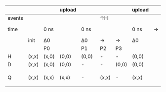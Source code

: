 <table style="width:100%;">

<colgroup>
<col style="width: 1%" />
<col style="width: 1%" />
<col style="width: 1%" />
<col style="width: 1%" />
<col style="width: 1%" />
<col style="width: 1%" />
<col style="width: 1%" />
<col style="width: 1%" />
<col style="width: 1%" />
<col style="width: 1%" />
<col style="width: 1%" />
<col style="width: 1%" />
<col style="width: 1%" />
<col style="width: 1%" />
<col style="width: 1%" />
<col style="width: 1%" />
<col style="width: 1%" />
<col style="width: 1%" />
<col style="width: 1%" />
<col style="width: 1%" />
<col style="width: 1%" />
<col style="width: 1%" />
<col style="width: 1%" />
<col style="width: 1%" />
<col style="width: 1%" />
<col style="width: 1%" />
<col style="width: 1%" />
<col style="width: 1%" />
<col style="width: 1%" />
<col style="width: 1%" />
<col style="width: 1%" />
<col style="width: 1%" />
<col style="width: 1%" />
<col style="width: 1%" />
<col style="width: 1%" />
<col style="width: 1%" />
<col style="width: 1%" />
<col style="width: 1%" />
<col style="width: 1%" />
<col style="width: 1%" />
<col style="width: 1%" />
<col style="width: 1%" />
<col style="width: 1%" />
<col style="width: 1%" />
<col style="width: 1%" />
<col style="width: 1%" />
<col style="width: 1%" />
<col style="width: 1%" />
<col style="width: 1%" />
<col style="width: 1%" />
<col style="width: 1%" />
<col style="width: 1%" />
<col style="width: 1%" />
<col style="width: 1%" />
<col style="width: 1%" />
<col style="width: 1%" />
<col style="width: 1%" />
<col style="width: 1%" />
<col style="width: 1%" />
<col style="width: 1%" />
<col style="width: 1%" />
<col style="width: 1%" />
<col style="width: 1%" />
<col style="width: 1%" />
<col style="width: 1%" />
<col style="width: 1%" />
<col style="width: 1%" />
<col style="width: 1%" />
<col style="width: 1%" />
<col style="width: 1%" />
<col style="width: 1%" />
<col style="width: 1%" />
</colgroup>
<thead>
<tr class="header">
<th></th>
<th></th>
<th></th>
<th>upload</th>
<th></th>
<th></th>
<th></th>
<th>upload</th>
<th></th>
<th></th>
<th></th>
<th></th>
<th>upload</th>
<th></th>
<th></th>
<th></th>
<th>upload</th>
<th></th>
<th></th>
<th></th>
<th>upload</th>
<th></th>
<th></th>
<th></th>
<th></th>
<th>upload</th>
<th></th>
<th></th>
<th></th>
<th>upload</th>
<th></th>
<th></th>
<th></th>
<th></th>
<th>upload</th>
<th></th>
<th></th>
<th></th>
<th></th>
<th>upload</th>
<th></th>
<th></th>
<th></th>
<th>upload</th>
<th></th>
<th></th>
<th></th>
<th>upload</th>
<th></th>
<th></th>
<th></th>
<th></th>
<th>upload</th>
<th></th>
<th></th>
<th></th>
<th>upload</th>
<th></th>
<th></th>
<th></th>
<th></th>
<th>upload</th>
<th></th>
<th></th>
<th></th>
<th></th>
<th>upload</th>
<th></th>
<th></th>
<th></th>
<th>upload</th>
<th></th>
</tr>
</thead>
<tbody>
<tr class="odd">
<td>events</td>
<td></td>
<td></td>
<td></td>
<td><blockquote>
<td>↑H</td>
</blockquote></td>
<td></td>
<td></td>
<td></td>
<td></td>
<td></td>
<td></td>
<td></td>
<td></td>
<td>↑H</td>
<td></td>
<td></td>
<td></td>
<td>↑Q</td>
<td></td>
<td></td>
<td></td>
<td></td>
<td></td>
<td></td>
<td></td>
<td></td>
<td>↑H</td>
<td></td>
<td></td>
<td></td>
<td></td>
<td></td>
<td></td>
<td></td>
<td></td>
<td></td>
<td></td>
<td></td>
<td></td>
<td></td>
<td>↑H</td>
<td></td>
<td></td>
<td></td>
<td><blockquote>
<td>↑Q</td>
</blockquote></td>
<td></td>
<td></td>
<td></td>
<td></td>
<td></td>
<td></td>
<td></td>
<td></td>
<td>↑H</td>
<td></td>
<td></td>
<td></td>
<td></td>
<td></td>
<td></td>
<td></td>
<td></td>
<td></td>
<td></td>
<td></td>
<td></td>
<td></td>
<td>↑H</td>
<td></td>
<td></td>
<td></td>
<td><blockquote>
<td>↑Q</td>
</blockquote></td>
</tr>
<tr class="even">
<td>time</td>
<td></td>
<td>0 ns</td>
<td></td>
<td>0 ns</td>
<td></td>
<td></td>
<td>0 ns</td>
<td>→</td>
<td>10 ns</td>
<td></td>
<td></td>
<td>10 ns</td>
<td>10 ns</td>
<td></td>
<td></td>
<td>10 ns</td>
<td>10 ns</td>
<td></td>
<td></td>
<td>10 ns</td>
<td>→</td>
<td>20 ns</td>
<td></td>
<td></td>
<td>20 ns</td>
<td>20 ns</td>
<td></td>
<td></td>
<td>20 ns</td>
<td>→</td>
<td>25 ns</td>
<td></td>
<td></td>
<td>25 ns</td>
<td>→</td>
<td>30 ns</td>
<td></td>
<td></td>
<td>30 ns</td>
<td>30 ns</td>
<td></td>
<td></td>
<td>30 ns</td>
<td>30 ns</td>
<td></td>
<td></td>
<td>30 ns</td>
<td>→</td>
<td>40 ns</td>
<td></td>
<td></td>
<td>40 ns</td>
<td>40 ns</td>
<td></td>
<td></td>
<td>40 ns</td>
<td>→</td>
<td>45 ns</td>
<td></td>
<td></td>
<td>45 ns</td>
<td>→</td>
<td>50 ns</td>
<td></td>
<td></td>
<td>50 ns</td>
<td>50 ns</td>
<td></td>
<td></td>
<td>50 ns</td>
<td>50 ns</td>
</tr>
<tr class="odd">
<td></td>
<td>init</td>
<td>∆0</td>
<td></td>
<td>∆0</td>
<td>→</td>
<td>→</td>
<td>∆0</td>
<td></td>
<td>∆1</td>
<td>→</td>
<td>→</td>
<td>∆1</td>
<td>∆1</td>
<td>→</td>
<td>→</td>
<td>∆1</td>
<td>∆1</td>
<td>→</td>
<td>→</td>
<td>∆1</td>
<td></td>
<td>∆2</td>
<td>→</td>
<td>→</td>
<td>∆2</td>
<td>∆2</td>
<td>→</td>
<td>→</td>
<td>∆2</td>
<td></td>
<td>∆3</td>
<td>→</td>
<td>→</td>
<td>∆3</td>
<td></td>
<td>∆4</td>
<td>→</td>
<td>→</td>
<td>∆4</td>
<td>∆4</td>
<td>→</td>
<td>→</td>
<td>∆4</td>
<td>∆4</td>
<td>→</td>
<td>→</td>
<td>∆4</td>
<td></td>
<td>∆5</td>
<td>→</td>
<td>→</td>
<td>∆5</td>
<td>∆5</td>
<td>→</td>
<td>→</td>
<td>∆5</td>
<td></td>
<td>∆6</td>
<td>→</td>
<td>→</td>
<td>∆6</td>
<td></td>
<td>∆7</td>
<td>→</td>
<td>→</td>
<td>∆7</td>
<td>∆7</td>
<td>→</td>
<td>→</td>
<td>∆7</td>
<td></td>
</tr>
<tr class="even">
<td></td>
<td></td>
<td>P0</td>
<td></td>
<td>P1</td>
<td>P2</td>
<td>P3</td>
<td></td>
<td></td>
<td>P1</td>
<td>P2</td>
<td>P3</td>
<td></td>
<td>P1</td>
<td>P2</td>
<td>P3</td>
<td></td>
<td>P1</td>
<td>P2</td>
<td>P3</td>
<td></td>
<td></td>
<td>P1</td>
<td>P2</td>
<td>P3</td>
<td></td>
<td>P1</td>
<td>P2</td>
<td>P3</td>
<td></td>
<td></td>
<td>P1</td>
<td>P2</td>
<td>P3</td>
<td></td>
<td></td>
<td>P1</td>
<td>P2</td>
<td>P3</td>
<td></td>
<td>P1</td>
<td>P2</td>
<td>P3</td>
<td></td>
<td>P1</td>
<td>P2</td>
<td>P3</td>
<td></td>
<td></td>
<td>P1</td>
<td>P2</td>
<td>P3</td>
<td></td>
<td>P1</td>
<td>P2</td>
<td>P3</td>
<td></td>
<td></td>
<td>P1</td>
<td>P2</td>
<td>P3</td>
<td></td>
<td></td>
<td>P1</td>
<td>P2</td>
<td>P3</td>
<td></td>
<td>P1</td>
<td>P2</td>
<td>P3</td>
<td></td>
<td></td>
</tr>
<tr class="odd">
<td>H</td>
<td>(x,x)</td>
<td>(x,0)</td>
<td>(0,0)</td>
<td>(0,0)</td>
<td>-</td>
<td>-</td>
<td>(0,0)</td>
<td></td>
<td>(0,1)</td>
<td>-</td>
<td>-</td>
<td>(1,1)</td>
<td>(1,1)</td>
<td>-</td>
<td>-</td>
<td>(1,1)</td>
<td>(1,1)</td>
<td>-</td>
<td>-</td>
<td>(1,1)</td>
<td></td>
<td>(1,0)</td>
<td>-</td>
<td>-</td>
<td>(0,0)</td>
<td>(0,0)</td>
<td>-</td>
<td>-</td>
<td>(0,0)</td>
<td></td>
<td>(0,0)</td>
<td>-</td>
<td>-</td>
<td>(0,0)</td>
<td></td>
<td>(0,1)</td>
<td>-</td>
<td>-</td>
<td>(1,1)</td>
<td>(1,1)</td>
<td>-</td>
<td>-</td>
<td>(1,1)</td>
<td>(1,1)</td>
<td>-</td>
<td>-</td>
<td>(1,1)</td>
<td></td>
<td>(1,0)</td>
<td>-</td>
<td>-</td>
<td>(0,0)</td>
<td>(0,0)</td>
<td>-</td>
<td>-</td>
<td>(0,0)</td>
<td></td>
<td>(0,0)</td>
<td>-</td>
<td>-</td>
<td>(0,0)</td>
<td></td>
<td>(0,1)</td>
<td>-</td>
<td>-</td>
<td>(1,1)</td>
<td>(1,1)</td>
<td>-</td>
<td>-</td>
<td>(1,1)</td>
<td></td>
</tr>
<tr class="even">
<td>D</td>
<td>(x,x)</td>
<td>(x,0)</td>
<td>(0,0)</td>
<td>-</td>
<td>-</td>
<td>(0,0)</td>
<td>(0,0)</td>
<td></td>
<td>-</td>
<td>-</td>
<td>(0,0)</td>
<td>(0,0)</td>
<td>-</td>
<td>-</td>
<td>(0,0)</td>
<td>(0,0)</td>
<td>-</td>
<td>-</td>
<td>(0,0)</td>
<td>(0,0)</td>
<td></td>
<td>-</td>
<td>-</td>
<td>(0,0)</td>
<td>(0,0)</td>
<td>-</td>
<td>-</td>
<td>(0,0)</td>
<td>(0,0)</td>
<td></td>
<td>-</td>
<td>-</td>
<td>(0,1)</td>
<td>(1,1)</td>
<td></td>
<td>-</td>
<td>-</td>
<td>(1,1)</td>
<td>(1,1)</td>
<td>-</td>
<td>-</td>
<td>(1,1)</td>
<td>(1,1)</td>
<td>-</td>
<td>-</td>
<td>(1,1)</td>
<td>(1,1)</td>
<td></td>
<td>-</td>
<td>-</td>
<td>(1,1)</td>
<td>(1,1)</td>
<td>-</td>
<td>-</td>
<td>(1,1)</td>
<td>(1,1)</td>
<td></td>
<td>-</td>
<td>-</td>
<td>(1,2)</td>
<td>(2,2)</td>
<td></td>
<td>-</td>
<td>-</td>
<td>(2,2)</td>
<td>(2,2)</td>
<td>-</td>
<td>-</td>
<td>(2,2)</td>
<td>(2,2)</td>
<td></td>
</tr>
<tr class="odd">
<td>Q</td>
<td>(x,x)</td>
<td>(x,x)</td>
<td>(x,x)</td>
<td>-</td>
<td>(x,x)</td>
<td>-</td>
<td>(x,x)</td>
<td></td>
<td>-</td>
<td>(x,x)</td>
<td>-</td>
<td>(x,x)</td>
<td>-</td>
<td>(x,0)</td>
<td>-</td>
<td>(0,0)</td>
<td>-</td>
<td>(0,0)</td>
<td>-</td>
<td>(0,0)</td>
<td></td>
<td>-</td>
<td>(0,0)</td>
<td>-</td>
<td>(0,0)</td>
<td>-</td>
<td>(0,0)</td>
<td>-</td>
<td>(0,0)</td>
<td></td>
<td>-</td>
<td>(0,0)</td>
<td>-</td>
<td>(0,0)</td>
<td></td>
<td>-</td>
<td>(0,0)</td>
<td>-</td>
<td>(0,0)</td>
<td>-</td>
<td>(0,1)</td>
<td>-</td>
<td>(1,1)</td>
<td><blockquote>
<p>-</p>
</blockquote></td>
<td>(1,1)</td>
<td>-</td>
<td>(1,1)</td>
<td></td>
<td>-</td>
<td>(1,1)</td>
<td>-</td>
<td>(1,1)</td>
<td>-</td>
<td>(1,1)</td>
<td>-</td>
<td>(1,1)</td>
<td></td>
<td>-</td>
<td>(1,1)</td>
<td>-</td>
<td>(1,1)</td>
<td></td>
<td>-</td>
<td>(1,1)</td>
<td>-</td>
<td>(1,1)</td>
<td>-</td>
<td>(1,2)</td>
<td>-</td>
<td>(2,2)</td>
<td></td>
</tr>
</tbody>
</table>

